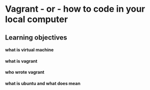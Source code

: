 # Vagrant - or - how to code in your local computer
## Learning objectives
#### what is virtual machine ####
#### what is vagrant ####
#### who wrote vagrant ####
#### what is ubuntu and what does mean ####